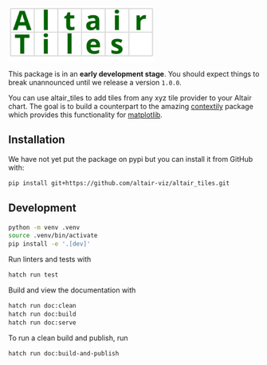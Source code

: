 <img src="https://raw.githubusercontent.com/altair-viz/altair_tiles/main/doc/logo.svg" height="110"></img>

This package is in an **early development stage**. You should expect things to break unannounced until we release a version `1.0.0`.

You can use altair_tiles to add tiles from any xyz tile provider to your Altair chart. The goal is to build a counterpart to the amazing [contextily](https://github.com/geopandas/contextily) package which provides this functionality for [matplotlib](https://matplotlib.org/).

## Installation
We have not yet put the package on pypi but you can install it from GitHub with:

```bash
pip install git+https://github.com/altair-viz/altair_tiles.git
```

## Development
```bash
python -m venv .venv
source .venv/bin/activate
pip install -e '.[dev]'
```

Run linters and tests with
```bash
hatch run test
```

Build and view the documentation with
```bash
hatch run doc:clean
hatch run doc:build
hatch run doc:serve
```

To run a clean build and publish, run
```bash
hatch run doc:build-and-publish
```
